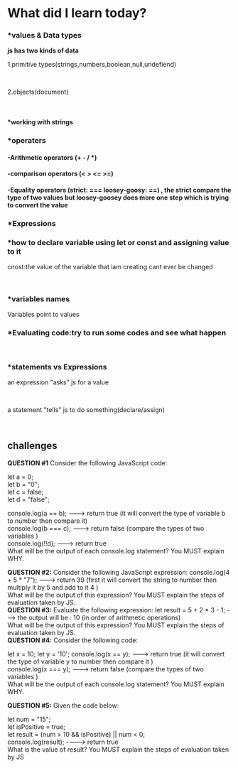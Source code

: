 <h1>What did I learn today?</h1>
<h3>*values & Data types </h3>
<p><strong>js has two kinds of data </strong></p> 
<p>1.primitive types(strings,numbers,boolean,null,undefiend)</p> </br>
<p>2.objects(document)</p> </br>
<h4>*working with strings</h4>
<h3>*operaters</h3>
<h4>-Arithmetic operators (+ - / *)</h4>
<h4>-comparison operators (< > <= >=)</h4>
<h4>-Equality operators (strict: ===  loosey-goosy: ==) , the strict compare the type of two values but loosey-goosey does more one step which is trying to convert the value</h4>
<h3>*Expressions</h3>
<h3>*how to declare variable using let or const and assigning value to it </h3>
<p>cnost:the value of the variable that iam creating cant ever be changed </p> </br>
<h3>*variables names </h3>
<p>Variables point to values </p>
<h3>*Evaluating code:try to run some codes and see what happen</h3> </br>
<h3>*statements vs Expressions </h3>
<p>an expression "asks" js for a value</p> </br>
<p>a statement "tells" js to do something(declare/assign)</p> </br>
<h2>challenges</h2>
<div>
<strong>QUESTION #1</strong>
Consider the following JavaScript code:

let a = 0;  </br>
let b = "0";  </br>
let c = false;  </br>
let d = "false";  </br>

console.log(a == b);  ---> return true (it will convert the type of variable b to number then compare it)  </br>
console.log(b === c); ---> return false (compare the types of two variables )  </br>
console.log(!!d);     ---> return true  </br>
What will be the output of each console.log statement? You MUST explain WHY. </br>
</div>

<div>
<strong>QUESTION #2:</strong>
Consider the following JavaScript expression:
console.log(4 + 5 * "7"); ---> return 39 (first it will convert the string to number then multiply it by 5 and add to it 4 ) </br>
What will be the output of this expression? You MUST explain the steps of evaluation taken by JS. </br>
</div>

<div>
<strong>QUESTION #3:</strong>
Evaluate the following expression:
let result = 5 + 2 * 3 - 1; ---> the output will be : 10 (in order of arithmetic operations)  </br>
What will be the output of this expression? You MUST explain the steps of evaluation taken by JS.  </br>
</div>

<div>
<strong>QUESTION #4:</strong>
Consider the following code:

let x = 10;
let y = '10';
console.log(x == y); ---> return true (it will convert the type of variable y to number then compare it )  </br>
console.log(x === y); ---> return false (compare the types of two variables )  </br>
What will be the output of each console.log statement? You MUST explain WHY. </br>
</div>

<div>
<strong>QUESTION #5:</strong>
Given the code below:

let num = "15"; </br>
let isPositive = true; </br>
let result = (num > 10 && isPositive) || num < 0; </br>
console.log(result);  ----> return true  </br>
What is the value of result? You MUST explain the steps of evaluation taken by JS </br>
</div>


